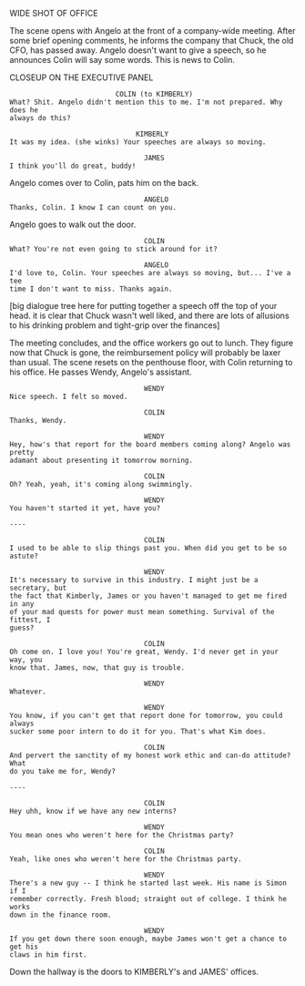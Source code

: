 WIDE SHOT OF OFFICE

The scene opens with Angelo at the front of a company-wide meeting. After some
brief opening comments, he informs the company that Chuck, the old CFO, has
passed away. Angelo doesn't want to give a speech, so he announces Colin will
say some words. This is news to Colin.


CLOSEUP ON THE EXECUTIVE PANEL

                              COLIN (to KIMBERLY)
    What? Shit. Angelo didn't mention this to me. I'm not prepared. Why does he
    always do this?

                                   KIMBERLY
    It was my idea. (she winks) Your speeches are always so moving.

                                     JAMES
    I think you'll do great, buddy!


Angelo comes over to Colin, pats him on the back.

                                     ANGELO
    Thanks, Colin. I know I can count on you.


Angelo goes to walk out the door.

                                     COLIN
    What? You're not even going to stick around for it?

                                     ANGELO
    I'd love to, Colin. Your speeches are always so moving, but... I've a tee
    time I don't want to miss. Thanks again.


[big dialogue tree here for putting together a speech off the top of your head.
it is clear that Chuck wasn't well liked, and there are lots of allusions to his
drinking problem and tight-grip over the finances]

The meeting concludes, and the office workers go out to lunch. They figure now
that Chuck is gone, the reimbursement policy will probably be laxer than usual.
The scene resets on the penthouse floor, with Colin returning to his office. He
passes Wendy, Angelo's assistant.

                                     WENDY
    Nice speech. I felt so moved.

                                     COLIN
    Thanks, Wendy.

                                     WENDY
    Hey, how's that report for the board members coming along? Angelo was pretty
    adamant about presenting it tomorrow morning.

                                     COLIN
    Oh? Yeah, yeah, it's coming along swimmingly.

                                     WENDY
    You haven't started it yet, have you?

    ----

                                     COLIN
    I used to be able to slip things past you. When did you get to be so astute?

                                     WENDY
    It's necessary to survive in this industry. I might just be a secretary, but
    the fact that Kimberly, James or you haven't managed to get me fired in any
    of your mad quests for power must mean something. Survival of the fittest, I
    guess?

                                     COLIN
    Oh come on. I love you! You're great, Wendy. I'd never get in your way, you
    know that. James, now, that guy is trouble.

                                     WENDY
    Whatever.

                                     WENDY
    You know, if you can't get that report done for tomorrow, you could always
    sucker some poor intern to do it for you. That's what Kim does.

                                     COLIN
    And pervert the sanctity of my honest work ethic and can-do attitude? What
    do you take me for, Wendy?

    ----

                                     COLIN
    Hey uhh, know if we have any new interns?

                                     WENDY
    You mean ones who weren't here for the Christmas party?

                                     COLIN
    Yeah, like ones who weren't here for the Christmas party.

                                     WENDY
    There's a new guy -- I think he started last week. His name is Simon if I
    remember correctly. Fresh blood; straight out of college. I think he works
    down in the finance room.

                                     WENDY
    If you get down there soon enough, maybe James won't get a chance to get his
    claws in him first.

Down the hallway is the doors to KIMBERLY's and JAMES' offices.

